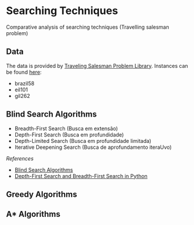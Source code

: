 # Searching Techniques
Comparative analysis of searching techniques (Travelling salesman problem)

## Data

The data is provided by [Traveling Salesman Problem Library](http://comopt.ifi.uni-heidelberg.de/software/TSPLIB95/index.html). Instances can be found [here](http://www.iwr.uni-heidelberg.de/groups/comopt/software/TSPLIB95/tsp/):

- brazil58
- eil101
- gil262

## Blind Search Algorithms

- Breadth-First Search (Busca em extensão)
- Depth-First Search (Busca em profundidade)
- Depth-Limited Search (Busca em profundidade limitada)
- Iterative Deepening Search (Busca de aprofundamento iteraUvo)

*References*

- [Blind Search Algorithms](http://cse.unl.edu/~choueiry/S03-476-876/searchapplet/#bf)
- [Depth-First Search and Breadth-First Search in Python](http://eddmann.com/posts/depth-first-search-and-breadth-first-search-in-python/)

## Greedy Algorithms

## A* Algorithms
